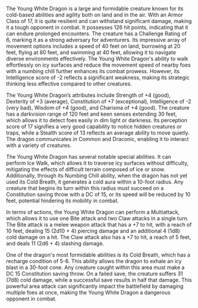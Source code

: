 The Young White Dragon is a large and formidable creature known for its cold-based abilities and agility both on land and in the air. With an Armor Class of 17, it is quite resilient and can withstand significant damage, making it a tough opponent in combat. It possesses 126 hit points, indicating that it can endure prolonged encounters. The creature has a Challenge Rating of 6, marking it as a strong adversary for adventurers. Its impressive array of movement options includes a speed of 40 feet on land, burrowing at 20 feet, flying at 80 feet, and swimming at 40 feet, allowing it to navigate diverse environments effectively. The Young White Dragon's ability to walk effortlessly on icy surfaces and reduce the movement speed of nearby foes with a numbing chill further enhances its combat prowess. However, its Intelligence score of -2 reflects a significant weakness, making its strategic thinking less effective compared to other creatures.

The Young White Dragon’s attributes include Strength of +4 (good), Dexterity of +3 (average), Constitution of +7 (exceptional), Intelligence of -2 (very bad), Wisdom of +4 (good), and Charisma of +4 (good). The creature has a darkvision range of 120 feet and keen senses extending 30 feet, which allows it to detect foes easily in dim light or darkness. Its perception score of 17 signifies a very good capability to notice hidden creatures or traps, while a Stealth score of 13 reflects an average ability to move quietly. The dragon communicates in Common and Draconic, enabling it to interact with a variety of creatures.

The Young White Dragon has several notable special abilities. It can perform Ice Walk, which allows it to traverse icy surfaces without difficulty, mitigating the effects of difficult terrain composed of ice or snow. Additionally, through its Numbing Chill ability, when the dragon has not yet used its Cold Breath, it generates a cold aura within a 10-foot radius. Any creature that begins its turn within this radius must succeed on a Constitution saving throw with a DC of 15, or its speed will be reduced by 10 feet, potential hindering its mobility in combat.

In terms of actions, the Young White Dragon can perform a Multiattack, which allows it to use one Bite attack and two Claw attacks in a single turn. The Bite attack is a melee weapon attack that has a +7 to hit, with a reach of 10 feet, dealing 15 (2d10 + 4) piercing damage and an additional 4 (1d8) cold damage on a hit. The Claw attack also has a +7 to hit, a reach of 5 feet, and deals 11 (2d6 + 4) slashing damage. 

One of the dragon's most formidable abilities is its Cold Breath, which has a recharge condition of 5-6. This ability allows the dragon to exhale an icy blast in a 30-foot cone. Any creature caught within this area must make a DC 15 Constitution saving throw. On a failed save, the creature suffers 31 (7d8) cold damage, while a successful save results in half that damage. This powerful area attack can significantly impact the battlefield by damaging multiple foes at once, making the Young White Dragon a dangerous opponent in combat.